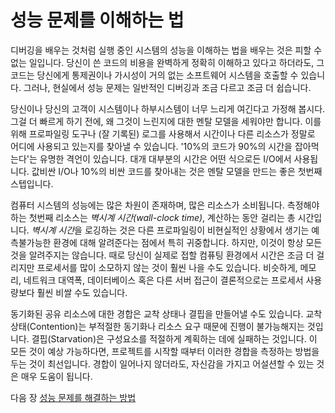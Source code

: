 # 성능 문제를 이해하는 법
[//]: # (Version:1.0.0)
디버깅을 배우는 것처럼 실행 중인 시스템의 성능을 이해하는 법을 배우는 것은 피할 수 없는 일입니다. 당신이 쓴 코드의 비용을 완벽하게 정확히 이해하고 있다고 하더라도, 그 코드는 당신에게 통제권이나 가시성이 거의 없는 소프트웨어 시스템을 호출할 수 있습니다. 그러나, 현실에서 성능 문제는 일반적인 디버깅과 조금 다르고 조금 더 쉽습니다.

당신이나 당신의 고객이 시스템이나 하부시스템이 너무 느리게 여긴다고 가정해 봅시다. 그걸 더 빠르게 하기 전에, 왜 그것이 느린지에 대한 멘탈 모델을 세워야만 합니다. 이를 위해 프로파일링 도구나 (잘 기록된) 로그를 사용해서 시간이나 다른 리소스가 정말로 어디에 사용되고 있는지를 찾아낼 수 있습니다. '10%의 코드가 90%의 시간을 잡아먹는다'는 유명한 격언이 있습니다. 대개 대부분의 시간은 어떤 식으로든 I/O에서 사용됩니다. 값비싼 I/O나 10%의 비싼 코드를 찾아내는 것은 멘탈 모델을 만드는 좋은 첫번째 스텝입니다. 

컴퓨터 시스템의 성능에는 많은 차원이 존재하며, 많은 리소스가 소비됩니다. 측정해야 하는 첫번째 리소스는 *벽시계 시간(wall-clock time)*, 계산하는 동안 걸리는 총 시간입니다. *벽시계 시간*을 로깅하는 것은 다른 프로파일링이 비현실적인 상황에서 생기는 예측불가능한 환경에 대해 알려준다는 점에서 특히 귀중합니다. 하지만, 이것이 항상 모든 것을 알려주지는 않습니다. 때로  당신이 실제로 접할 컴퓨팅 환경에서 시간은 조금 더 걸리지만 프로세서를 많이 소모하지 않는 것이 훨씬 나을 수도 있습니다. 비슷하게, 메모리, 네트워크 대역폭, 데이터베이스 혹은 다른 서버 접근이 결론적으로는 프로세서 사용량보다 훨씬 비쌀 수도 있습니다.

동기화된 공유 리소스에 대한 경합은 교착 상태나 결핍을 만들어낼 수도 있습니다. 교착 상태(Contention)는 부적절한 동기화나 리소스 요구 때문에 진행이 불가능해지는 것입니다. 결핍(Starvation)은 구성요소를 적절하게 계획하는 데에 실패하는 것입니다. 이 모든 것이 예상 가능하다면, 프로젝트를 시작할 때부터 이러한 경합을 측정하는 방법을 두는 것이 최선입니다. 경합이 일어나지 않더라도, 자신감을 가지고 어설션할 수 있는 것은 매우 도움이 됩니다. 

다음 장 [성능 문제를 해결하는 방법](06-How-to-Fix-Performance-Problems.md)
